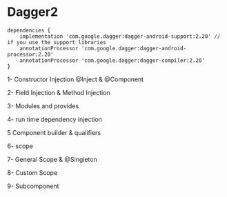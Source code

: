 # Dagger2


```
dependencies {
    implementation 'com.google.dagger:dagger-android-support:2.20' // if you use the support libraries
    annotationProcessor 'com.google.dagger:dagger-android-processor:2.20'
    annotationProcessor 'com.google.dagger:dagger-compiler:2.20'
}
```

1- Constructor Injection  @Inject & @Component  

2- Field Injection & Method Injection

3- Modules and provides

4- run time dependency injection

5 Component builder & qualifiers

6- scope  

7- General Scope & @Singleton

8- Custom Scope

9- Subcomponent
